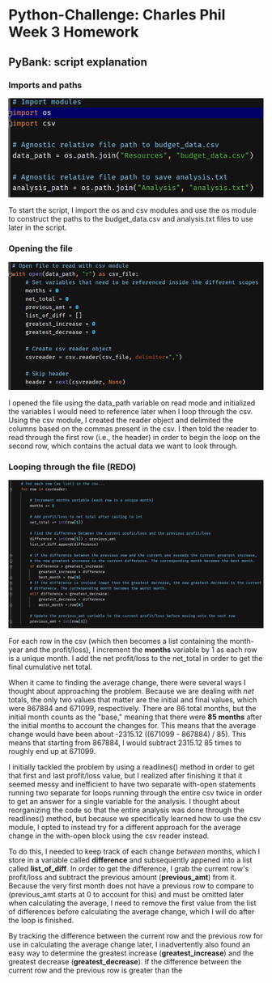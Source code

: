 # Python-Challenge: Charles Phil Week 3 Homework

## PyBank: script explanation

### Imports and paths

![Pybank imports and paths](Images/pybank_paths.png)

To start the script, I import the os and csv modules and use the os module to construct the paths to the budget_data.csv
and analysis.txt files to use later in the script.

### Opening the file

![Pybank open](Images/pybank_open.png)

I opened the file using the data_path variable on read mode and initialized the variables I would need to reference 
later when I loop through the csv. Using the csv module, I created the reader object and delimited the columns based
on the commas present in the csv. I then told the reader to read through the first row (i.e., the header) in order to 
begin the loop on the second row, which contains the actual data we want to look through.

### Looping through the file (REDO)

![Pybank Loop](Images/pybank_loop.png)

For each row in the csv (which then becomes a list containing the month-year and the profit/loss), I increment the
**months** variable by 1 as each row is a unique month. I add the net profit/loss to the net_total in order to get the 
final cumulative net total. 

When it came to finding the average change, there were several ways I thought about approaching the problem. Because we
are dealing with *net* totals, the only two values that matter are the initial and final values, which were 867884 and 
671099, respectively. There are 86 total months, but the initial month counts as the "base," meaning that there were
**85 months** after the initial months to account the changes for. This means that the average change would have been
about -2315.12 ((671099 - 867884) / 85). This means that starting from 867884, I would subtract 2315.12 85 times to
roughly end up at 671099.

I initially tackled the problem by using a readlines() method in order to get that first and last profit/loss value, but
I realized after finishing it that it seemed messy and inefficient to have two separate with-open statements running two
separate for loops running through the entire csv twice in order to get an answer for a single variable for the
analysis. I thought about reorganizing the code so that the entire analysis was done through the readlines() method, but
because we specifically learned how to use the csv module, I opted to instead try for a different approach for the 
average change in the with-open block using the csv reader instead.

To do this, I needed to keep track of each change *between* months, which I store in a variable called **difference**
and subsequently appened into a list called **list_of_diff**. In order to get the difference, I grab the current row's
profit/loss and subtract the previous amount (**previous_amt**) from it. Because the very first month does not have a
previous row to compare to (previous_amt starts at 0 to account for this) and must be omitted later when calculating the 
average, I need to remove the first value from the list of differences before calculating the average change, which I 
will do after the loop is finished.

By tracking the difference between the current row and the previous row for use in calculating the average change later,
I inadvertently also found an easy way to determine the greatest increase (**greatest_increase**) and the greatest
decrease (**greatest_decrease**). If the difference between the current row and the previous row is greater than the 